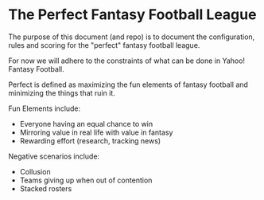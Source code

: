 # The Perfect Fantasy Football League

The purpose of this document (and repo) is to document the configuration, rules and scoring for the "perfect" fantasy football league. 

For now we will adhere to the constraints of what can be done in Yahoo! Fantasy Football. 

Perfect is defined as maximizing the fun elements of fantasy football and minimizing the things that ruin it.

Fun Elements include:
- Everyone having an equal chance to win
- Mirroring value in real life with value in fantasy
- Rewarding effort (research, tracking news)

Negative scenarios include:
- Collusion
- Teams giving up when out of contention
- Stacked rosters
